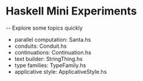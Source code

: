 Haskell Mini Experiments
===========================

-- Explore some topics quickly

* parallel computation: Santa.hs
* conduits: Conduit.hs
* continuations: Continuation.hs
* text builder: StringThing.hs
* type families: TypeFamily.hs
* applicative style: ApplicativeStyle.hs


